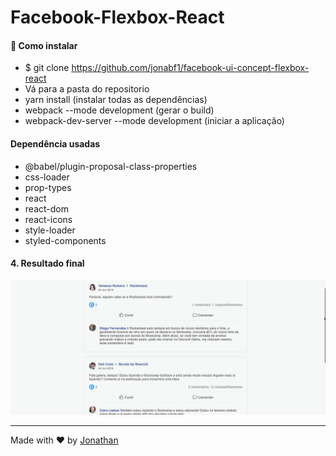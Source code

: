 <h1 style="text-align:"center";">Facebook-Flexbox-React</h1>

#### :rocket: Como instalar
- $ git clone https://github.com/jonabf1/facebook-ui-concept-flexbox-react
- Vá para a pasta do repositorio
- yarn install (instalar todas as dependências)
- webpack --mode development (gerar o build)
- webpack-dev-server --mode development (iniciar a aplicação)

#### Dependência usadas
- @babel/plugin-proposal-class-properties
- css-loader
- prop-types
- react
- react-dom
- react-icons
- style-loader
- styled-components
    
#### 4. Resultado final

![Alt Text](src/assets/facebook.gif)

---

Made with ♥ by [Jonathan](https://www.linkedin.com/in/jonathan-barros-franco)

